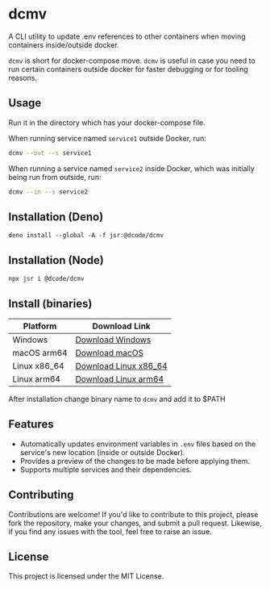 # dcmv

A CLI utility to update .env references to other containers when moving containers
inside/outside docker. 

`dcmv` is short for docker-compose move. 
`dcmv` is useful in case you need to run certain containers outside docker for faster debugging or for tooling reasons. 

## Usage
Run it in the directory which has your docker-compose file.

When running service named `service1` outside Docker, run:

```bash
dcmv --out --s service1
```

When running a service named `service2` inside Docker, which was initially being run from 
outside, run:

```bash
dcmv --in --s service2
```

## Installation (Deno)

```
deno install --global -A -f jsr:@dcode/dcmv
```

## Installation (Node)

```
npx jsr i @dcode/dcmv
```

## Install (binaries)

| Platform       | Download Link          |
|----------------|------------------------|
| Windows        | [Download Windows](https://github.com/sudheer121/dcmv/releases/download/v1.0.2/dcmv_win_x86_64.exe)  |
| macOS arm64    | [Download macOS](https://github.com/sudheer121/dcmv/releases/download/v1.0.2/dcmv_mac_arm64)    |
| Linux x86_64   | [Download Linux x86_64](https://github.com/sudheer121/dcmv/releases/download/v1.0.2/dcmv_linux_x86_64) |
| Linux arm64    | [Download Linux arm64](https://github.com/sudheer121/dcmv/releases/download/v1.0.2/dcmv_linux_arm64)  |

After installation change binary name to `dcmv` and add it to $PATH

## Features

- Automatically updates environment variables in `.env` files based on the
  service's new location (inside or outside Docker).
- Provides a preview of the changes to be made before applying them.
- Supports multiple services and their dependencies.



## Contributing

Contributions are welcome! If you'd like to contribute to this project, please
fork the repository, make your changes, and submit a pull request. Likewise, if you find any issues with the tool, feel free to raise an issue.

## License

This project is licensed under the MIT License.
